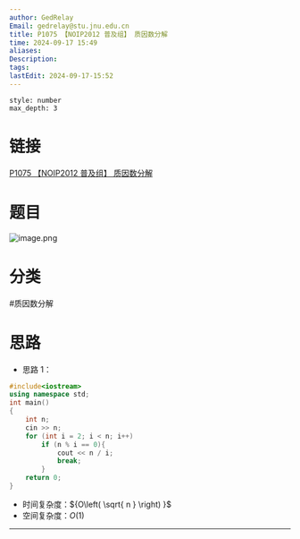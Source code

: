 ```yaml
---
author: GedRelay
Email: gedrelay@stu.jnu.edu.cn
title: P1075 【NOIP2012 普及组】 质因数分解
time: 2024-09-17 15:49
aliases: 
Description: 
tags: 
lastEdit: 2024-09-17-15:52
---
```


```toc
style: number
max_depth: 3
```

# 链接
[P1075 【NOIP2012 普及组】 质因数分解](https://www.luogu.com.cn/problem/P1075) 

# 题目
![image.png](https://ged-pic-bed.oss-cn-guangzhou.aliyuncs.com/img/202409171549103.png)


# 分类
#质因数分解 

# 思路
- 思路 1：


```cpp
#include<iostream>
using namespace std;
int main()
{
	int n;
	cin >> n;
	for (int i = 2; i < n; i++)
		if (n % i == 0){
			cout << n / i;
			break;
		}
	return 0;
}
```


- 时间复杂度：${O\left( \sqrt{ n }  \right)  }$ 
- 空间复杂度：${O\left( 1 \right)  }$ 


---

